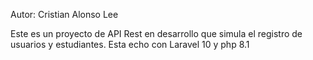 Autor: Cristian Alonso Lee

Este es un proyecto de API Rest en desarrollo que simula el registro de usuarios y estudiantes.
Esta echo con Laravel 10 y php 8.1 
